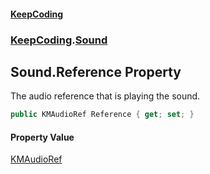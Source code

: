 #### [KeepCoding](index.md 'index')
### [KeepCoding](KeepCoding.md 'KeepCoding').[Sound](Sound.md 'KeepCoding.Sound')
## Sound.Reference Property
The audio reference that is playing the sound.  
```csharp
public KMAudioRef Reference { get; set; }
```
#### Property Value
[KMAudioRef](https://docs.microsoft.com/en-us/dotnet/api/KMAudioRef 'KMAudioRef')
